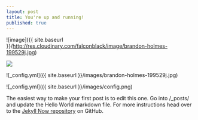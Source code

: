 ```yaml
---
layout: post
title: You're up and running!
published: true
---
```

![image]({{ site.baseurl }}/http://res.cloudinary.com/falconblack/image/brandon-holmes-199529j.jpg)

![]({{site.baseurl}}/http://res.cloudinary.com/falconblack/image/upload/v1518596575/brandon-holmes-199529j.jpg)

![_config.yml]({{ site.baseurl }}/images/brandon-holmes-199529j.jpg)

![_config.yml]({{ site.baseurl }}/images/config.png)

The easiest way to make your first post is to edit this one. Go into /_posts/ and update the Hello World markdown file. For more instructions head over to the [Jekyll Now repository](https://github.com/barryclark/jekyll-now) on GitHub.
